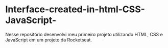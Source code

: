 # Interface-created-in-html-CSS-JavaScript-
Nesse repositório desenvolvi meu primeiro projeto utilizando HTML, CSS e JavaScript em um projeto da Rocketseat. 
